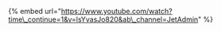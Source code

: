 [comment]: # ($page_title=Getting Started)

{% embed url="https://www.youtube.com/watch?time\_continue=1&v=lsYvasJo820&ab\_channel=JetAdmin" %}




